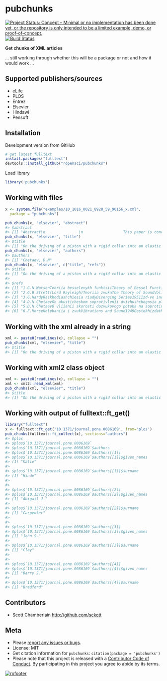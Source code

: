 

pubchunks
=========

[![Project Status: Concept – Minimal or no implementation has been done yet, or the repository is only intended to be a limited example, demo, or proof-of-concept.](http://www.repostatus.org/badges/latest/concept.svg)](http://www.repostatus.org/#concept)
[![Build Status](https://api.travis-ci.org/ropensci/pubchunks.svg)](https://travis-ci.org/ropensci/pubchunks)

__Get chunks of XML articles__

... still working through whether this will be a package or not and how it would work ...


## Supported publishers/sources

- eLife
- PLOS
- Entrez
- Elsevier
- Hindawi
- Pensoft


## Installation

Development version from GitHub


```r
# get latest fulltext
install.packages("fulltext")
devtools::install_github("ropensci/pubchunks")
```

Load library


```r
library('pubchunks')
```

## Working with files


```r
x <- system.file("examples/10_1016_0021_8928_59_90156_x.xml", 
  package = "pubchunks")
```


```r
pub_chunks(x, "elsevier", "abstract")
#> $abstract
#> [1] "Abstract\n               \n                  This paper is concerned with the study of the problem of a field of steady-state vibrations excited in an elastic half-space by means of a rigid circular piston with an infinite rigid and smooth collar. Formulas for the active and reactive resistance of the connection between the field of wave propagation and the piston are obtained in terms of tabulated functions. Results of the analysis are presented for the case of driving a piston into an elastic Poisson medium."
pub_chunks(x, "elsevier", "title")
#> $title
#> [1] "On the driving of a piston with a rigid collar into an elastic half-space"
pub_chunks(x, "elsevier", "authors")
#> $authors
#> [1] "Chetaev, D.N"
pub_chunks(x, "elsevier", c("title", "refs"))
#> $title
#> [1] "On the driving of a piston with a rigid collar into an elastic half-space"
#> 
#> $refs
#> [1] "1.G.N.WatsonTeoriia besselevykh funktsiiTheory of Bessel Functions1949Izd-vo inostr. litMoscowChap. 1."                                                                                                                                                     
#> [2] "2.G.B.Strett(Lord Rayleigh)Teoriia zvukaThe Theory of SoundVol. 21955GostekhizdatMoscow"                                                                                                                                                                    
#> [3] "3.G.HardyRaskhodiashchiesia riadyDiverging Series1951Izd-vo inostran. litMoscow"                                                                                                                                                                            
#> [4] "4.D.N.ChetaevOb akusticheskom soprotivlenii dvizhushchegosia ploskogo izluchateliaOn the acoustic resistance of a moving plane driverDokl. Akad. Nauk SSSRVol. 90No. 31953355358"                                                                           
#> [5] "5.D.N.ChetaevO vliianii skorosti dozvukovogo potoka na soprotivlenie izlucheniia porshniia s beskonechnym flantsemOn the influence of a subsonic flow upon the resistance to the driving by a piston with an infinite collarAkust. zh.Vol. 2No. 31956302309"
#> [6] "6.F.MorseKolebaniia i zvukVibrations and Sound1949GostekhizdatMoscow-Leningrad"
```

## Working with the xml already in a string


```r
xml <- paste0(readLines(x), collapse = "")
pub_chunks(xml, "elsevier", "title")
#> $title
#> [1] "On the driving of a piston with a rigid collar into an elastic half-space"
```

## Working with xml2 class object


```r
xml <- paste0(readLines(x), collapse = "")
xml <- xml2::read_xml(xml)
pub_chunks(xml, "elsevier", "title")
#> $title
#> [1] "On the driving of a piston with a rigid collar into an elastic half-space"
```

## Working with output of fulltext::ft_get()


```r
library("fulltext")
x <- fulltext::ft_get('10.1371/journal.pone.0086169', from='plos')
pub_chunks(fulltext::ft_collect(x), sections="authors")
#> $plos
#> $plos$`10.1371/journal.pone.0086169`
#> $plos$`10.1371/journal.pone.0086169`$authors
#> $plos$`10.1371/journal.pone.0086169`$authors[[1]]
#> $plos$`10.1371/journal.pone.0086169`$authors[[1]]$given_names
#> [1] "Katie"
#> 
#> $plos$`10.1371/journal.pone.0086169`$authors[[1]]$surname
#> [1] "Hinde"
#> 
#> 
#> $plos$`10.1371/journal.pone.0086169`$authors[[2]]
#> $plos$`10.1371/journal.pone.0086169`$authors[[2]]$given_names
#> [1] "Abigail J."
#> 
#> $plos$`10.1371/journal.pone.0086169`$authors[[2]]$surname
#> [1] "Carpenter"
#> 
#> 
#> $plos$`10.1371/journal.pone.0086169`$authors[[3]]
#> $plos$`10.1371/journal.pone.0086169`$authors[[3]]$given_names
#> [1] "John S."
#> 
#> $plos$`10.1371/journal.pone.0086169`$authors[[3]]$surname
#> [1] "Clay"
#> 
#> 
#> $plos$`10.1371/journal.pone.0086169`$authors[[4]]
#> $plos$`10.1371/journal.pone.0086169`$authors[[4]]$given_names
#> [1] "Barry J."
#> 
#> $plos$`10.1371/journal.pone.0086169`$authors[[4]]$surname
#> [1] "Bradford"
```

## Contributors

* Scott Chamberlain <http://github.com/sckott>

## Meta

* Please [report any issues or bugs](https://github.com/ropensci/pubchunks/issues).
* License: MIT
* Get citation information for `pubchunks`: `citation(package = 'pubchunks')`
* Please note that this project is released with a [Contributor Code of Conduct](CODE_OF_CONDUCT.md). By participating in this project you agree to abide by its terms.

[![rofooter](https://ropensci.org/public_images/github_footer.png)](https://ropensci.org)
